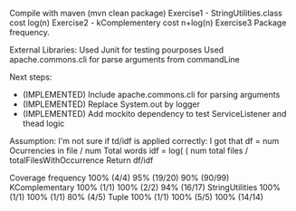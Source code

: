 
Compile with maven (mvn clean package)
Exercise1 - StringUtilities.class  cost log(n)
Exercise2 - kComplementery  cost n+log(n)
Exercise3 Package frequency.

External Libraries:
Used Junit for  testing pourposes
Used apache.commons.cli for parse arguments from commandLine

Next steps:
- (IMPLEMENTED) Include apache.commons.cli for parsing arguments
- (IMPLEMENTED) Replace System.out by logger
- (IMPLEMENTED) Add mockito dependency to test ServiceListener and thead logic

Assumption:
I'm not sure if td/idf is applied correctly: I got that
df = num Ocurrencies in file / num Total words
idf = log( ( num total files /  totalFilesWithOccurrence
Return df/idf

Coverage 
frequency	100% (4/4)	95% (19/20)	90% (90/99)
KComplementary	100% (1/1)	100% (2/2)	94% (16/17)
StringUtilities	100% (1/1)	100% (1/1)	80% (4/5)
Tuple	100% (1/1)	100% (5/5)	100% (14/14)

